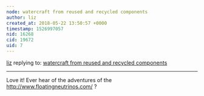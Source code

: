 ```yaml
---
node: watercraft from reused and recycled components
author: liz
created_at: 2018-05-22 13:50:57 +0000
timestamp: 1526997057
nid: 16268
cid: 19672
uid: 7
---
```




[liz](../profile/liz) replying to: [watercraft from reused and recycled components](../notes/nikete/04-30-2018/watercraft-from-reused-and-recycled-components)

----
Love it! Ever hear of the adventures of the http://www.floatingneutrinos.com/ ?